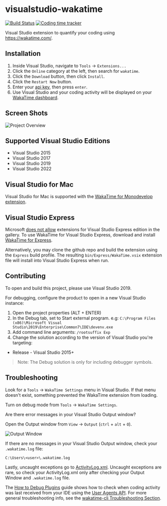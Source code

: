 # visualstudio-wakatime

[![Build Status](https://ci.appveyor.com/api/projects/status/pwyxjwo2q78ao3jl/branch/master?svg=true)](https://ci.appveyor.com/project/alanhamlett/visualstudio-wakatime/branch/master)
[![Coding time tracker](https://wakatime.com/badge/github/wakatime/visualstudio-wakatime.svg)](https://wakatime.com/badge/github/wakatime/visualstudio-wakatime)

Visual Studio extension to quantify your coding using <https://wakatime.com/>.

## Installation

1. Inside Visual Studio, navigate to `Tools` → `Extensions...`
2. Click the `Online` category at the left, then search for `wakatime`.
3. Click the `Download` button, then click `Install`.
4. Click the `Restart Now` button.
5. Enter your [api key](https://wakatime.com/settings#apikey), then press `enter`.
6. Use Visual Studio and your coding activity will be displayed on your [WakaTime dashboard](https://wakatime.com).

## Screen Shots

![Project Overview](Dev17/Assets/dashboard.png)

## Supported Visual Studio Editions

* Visual Studio 2015
* Visual Studio 2017
* Visual Studio 2019
* Visual Studio 2022

## Visual Studio for Mac

Visual Studio for Mac is supported with the [WakaTime for Monodevelop extension][monodevelop].

## Visual Studio Express

Microsoft [does not allow][express article] extensions for Visual Studio Express edition in the gallery.
To use WakaTime for Visual Studio Express, download and install [WakaTime for Express][latest release].

Alternatively, you may clone the github repo and build the extension using the `Express` build profile.
The resulting `bin/Express/WakaTime.vsix` extension file will install into Visual Studio Express when run.

## Contributing

To open and build this project, please use Visual Studio 2019.

For debugging, configure the product to open in a new Visual Studio instance:

1. Open the project properties (ALT + ENTER)
2. In the Debug tab, set to Start external program. e.g: ```C:\Program Files (x86)\Microsoft Visual Studio\2019\Enterprise\Common7\IDE\devenv.exe```
3. Add command line arguments: ```/rootsuffix Exp```
4. Change the solution according to the version of Visual Studio you're targeting:

* Release - Visual Studio 2015+

> Note: The Debug solution is only for including debugger symbols.

[latest release]: https://github.com/wakatime/visualstudio-wakatime/releases/latest
[legacy extension]: https://marketplace.visualstudio.com/items?itemName=WakaTime.WakaTime2010
[express article]: https://visualstudiomagazine.com/articles/2014/05/21/no-extensions-for-visual-studio-express.aspx

## Troubleshooting

Look for a `Tools` → `WakaTime Settings` menu in Visual Studio.
If that menu doesn't exist, something prevented the WakaTime extension from loading.

Turn on debug mode from `Tools` → `WakaTime Settings`.

Are there error messages in your Visual Studio Output window?

Open the Output window from `View` → `Output` (`ctrl` + `alt` + `O`).

![Output Window](Dev17/Assets/output-window.png)

If there are no messages in your Visual Studio Output window, check your `.wakatime.log` file:

`C:\Users\<user>\.wakatime.log`

Lastly, uncaught exceptions go to [ActivityLog.xml][activitylog]. Uncaught exceptions are rare, so check your ActivityLog.xml only after checking your Output Window and `.wakatime.log` file.

The [How to Debug Plugins][how to debug] guide shows how to check when coding activity was last received from your IDE using the [User Agents API][user agents api].
For more general troubleshooting info, see the [wakatime-cli Troubleshooting Section][wakatime-cli-help].

[wakatime-cli-help]: https://github.com/wakatime/wakatime#troubleshooting
[how to debug]: https://wakatime.com/faq#debug-plugins
[user agents api]: https://wakatime.com/developers#user_agents
[monodevelop]: https://github.com/CodeCavePro/monodevelop-wakatime
[activitylog]: http://blogs.msdn.com/b/visualstudio/archive/2010/02/24/troubleshooting-with-the-activity-log.aspx
